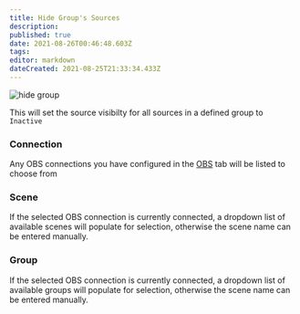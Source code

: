 ```yaml
---
title: Hide Group's Sources
description: 
published: true
date: 2021-08-26T00:46:48.603Z
tags: 
editor: markdown
dateCreated: 2021-08-25T21:33:34.433Z
---
```


![hide group](https://user-images.githubusercontent.com/83528540/122117096-5a0bde00-ce1e-11eb-8eb1-f95f9aa1082f.png)

This will set the source visibilty for all sources in a defined group to `Inactive`

### Connection

Any OBS connections you have configured in the [OBS](/OBS) tab will be listed to choose from

### Scene

If the selected OBS connection is currently connected, a dropdown list of available scenes will populate for selection, otherwise the scene name can be entered manually.

### Group

If the selected OBS connection is currently connected, a dropdown list of available groups will populate for selection, otherwise the scene name can be entered manually.